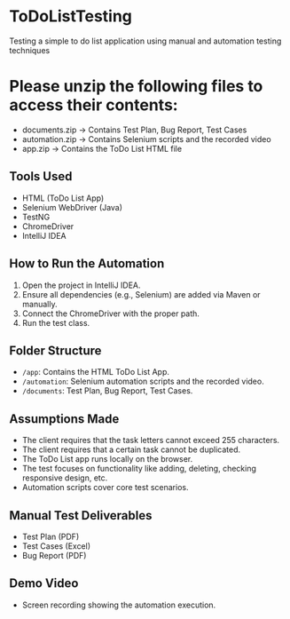 # ToDoListTesting
Testing a simple to do list application using manual and automation testing techniques

# Please unzip the following files to access their contents:
- documents.zip → Contains Test Plan, Bug Report, Test Cases
- automation.zip → Contains Selenium scripts and the recorded video
- app.zip → Contains the ToDo List HTML file

## Tools Used
- HTML (ToDo List App)
- Selenium WebDriver (Java)
- TestNG
- ChromeDriver
- IntelliJ IDEA

## How to Run the Automation
1. Open the project in IntelliJ IDEA.
2. Ensure all dependencies (e.g., Selenium) are added via Maven or manually.
3. Connect the ChromeDriver with the proper path.
4. Run the test class.

## Folder Structure
- `/app`: Contains the HTML ToDo List App.
- `/automation`: Selenium automation scripts and the recorded video.
- `/documents`: Test Plan, Bug Report, Test Cases.

## Assumptions Made
- The client requires that the task letters cannot exceed 255 characters.
- The client requires that a certain task cannot be duplicated.
- The ToDo List app runs locally on the browser.
- The test focuses on functionality like adding, deleting, checking responsive design, etc.
- Automation scripts cover core test scenarios.

## Manual Test Deliverables
- Test Plan (PDF)
- Test Cases (Excel)
- Bug Report (PDF)

## Demo Video
- Screen recording showing the automation execution.

